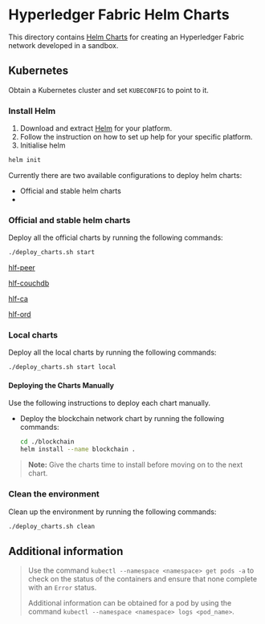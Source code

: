 # Hyperledger Fabric Helm Charts

This directory contains [Helm Charts](https://github.com/kubernetes/helm/blob/master/docs/charts.md) for creating an Hyperledger Fabric network developed in a sandbox.

## Kubernetes

Obtain a Kubernetes cluster and set `KUBECONFIG` to point to it.

### Install Helm

1. Download and extract [Helm](https://github.com/kubernetes/helm#install) for your platform.
2. Follow the instruction on how to set up help for your specific platform.
3. Initialise helm
```bash
helm init
```

Currently there are two available configurations to deploy helm charts:
- Official and stable helm charts
- 

### Official and stable helm charts
Deploy all the official charts by running the following commands:

```bash
./deploy_charts.sh start
```
[hlf-peer](https://github.com/helm/charts/tree/master/stable/hlf-peer)

[hlf-couchdb](https://github.com/helm/charts/tree/master/stable/hlf-couchdb)

[hlf-ca](https://github.com/helm/charts/tree/master/stable/hlf-ca)

[hlf-ord](https://github.com/helm/charts/tree/master/stable/hlf-ord)

### Local charts
Deploy all the local charts by running the following commands:

```bash
./deploy_charts.sh start local
```
#### Deploying the Charts Manually

Use the following instructions to deploy each chart manually.

* Deploy the blockchain network chart by running the following commands:

  ```bash
  cd ./blockchain
  helm install --name blockchain .
  ```

> **Note:** Give the charts time to install before moving on to the next chart.


### Clean the environment

Clean up the environment by running the following commands:

```bash
./deploy_charts.sh clean
```


## Additional information
>Use the command `kubectl --namespace <namespace> get pods -a` to check on the status of the containers and ensure that none complete with an `Error` status.  
>
>Additional information can be obtained for a pod by using the command `kubectl --namespace <namespace> logs <pod_name>`.